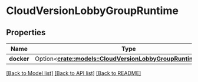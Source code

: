 # CloudVersionLobbyGroupRuntime

## Properties

Name | Type | Description | Notes
------------ | ------------- | ------------- | -------------
**docker** | Option<[**crate::models::CloudVersionLobbyGroupRuntimeDocker**](CloudVersionLobbyGroupRuntimeDocker.md)> |  | [optional]

[[Back to Model list]](../README.md#documentation-for-models) [[Back to API list]](../README.md#documentation-for-api-endpoints) [[Back to README]](../README.md)


